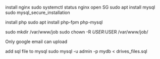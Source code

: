 install nginx
sudo systemctl status nginx
open SG
sudo apt install mysql
sudo mysql_secure_installation


install php
sudo apt install php-fpm php-mysql

sudo mkdir /var/www/job
sudo chown -R $USER:$USER /var/www/job/



Only google email can upload


add sql file to mysql
sudo mysql -u admin -p mydb < drives_files.sql